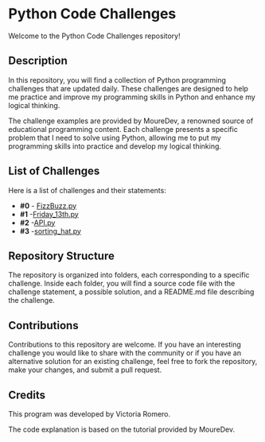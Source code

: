 # Python Code Challenges

Welcome to the Python Code Challenges repository!

## Description

In this repository, you will find a collection of Python programming challenges that are updated daily. These challenges are designed to help me practice and improve my programming skills in Python and enhance my logical thinking.

The challenge examples are provided by MoureDev, a renowned source of educational programming content. Each challenge presents a specific problem that I need to solve using Python, allowing me to put my programming skills into practice and develop my logical thinking.

## List of Challenges

Here is a list of challenges and their statements:

* **#0** - [FizzBuzz.py](Exercise_1/FizzBuzz.py)
* **#1** -[Friday_13th.py](Exercise_2/Friday_13th.py)
* **#2** -[API.py](Exercise_3/API.py)
* **#3** -[sorting_hat.py](Exercise_4/sorting_hat.py)

## Repository Structure

The repository is organized into folders, each corresponding to a specific challenge. Inside each folder, you will find a source code file with the challenge statement, a possible solution, and a README.md file describing the challenge.

## Contributions

Contributions to this repository are welcome. If you have an interesting challenge you would like to share with the community or if you have an alternative solution for an existing challenge, feel free to fork the repository, make your changes, and submit a pull request.

## Credits

This program was developed by Victoria Romero.

The code explanation is based on the tutorial provided by MoureDev.
